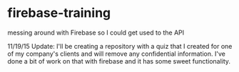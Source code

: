 # firebase-training
messing around with Firebase so I could get used to the API

11/19/15 Update: I'll be creating a repository with a quiz that I created for one of my company's clients and will remove any confidential information. I've done a bit of work on that with firebase and it has some sweet functionality.
